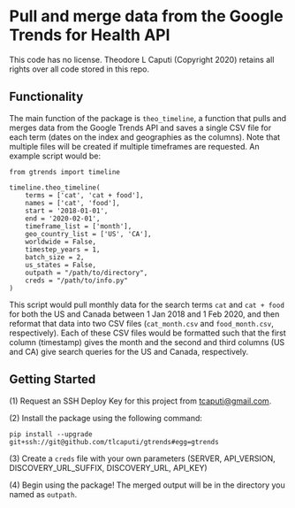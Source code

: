 # Pull and merge data from the Google Trends for Health API

This code has no license. Theodore L Caputi (Copyright 2020) retains all rights over all code stored in this repo.


## Functionality

The main function of the package is `theo_timeline`, a function that pulls and merges data from the Google Trends API and saves a single CSV file for each term (dates on the index and geographies as the columns). Note that multiple files will be created if multiple timeframes are requested. An example script would be:

```
from gtrends import timeline

timeline.theo_timeline(
    terms = ['cat', 'cat + food'],
    names = ['cat', 'food'],
    start = '2018-01-01',
    end = '2020-02-01',
    timeframe_list = ['month'],
    geo_country_list = ['US', 'CA'],
    worldwide = False,
    timestep_years = 1,
    batch_size = 2,
    us_states = False,
    outpath = "/path/to/directory",
    creds = "/path/to/info.py"
)

```

This script would pull monthly data for the search terms `cat` and `cat + food` for both the US and Canada between 1 Jan 2018 and 1 Feb 2020, and then reformat that data into two CSV files (`cat_month.csv` and `food_month.csv`, respectively). Each of these CSV files would be formatted such that the first column (timestamp) gives the month and the second and third columns (US and CA) give search queries for the US and Canada, respectively.

## Getting Started

(1) Request an SSH Deploy Key for this project from tcaputi@gmail.com.

(2) Install the package using the following command:

`pip install --upgrade git+ssh://git@github.com/tlcaputi/gtrends#egg=gtrends`

(3) Create a `creds` file with your own parameters (SERVER, API_VERSION, DISCOVERY_URL_SUFFIX, DISCOVERY_URL, API_KEY)

(4) Begin using the package! The merged output will be in the directory you named as `outpath`.

